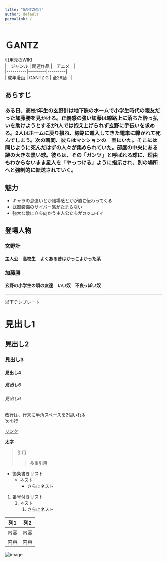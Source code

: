 ```yaml
---
title: "GANTZ紹介"
author: default
permalink: /
---
```


# ＧANTZ  
[引用元のWIKI](https://ja.wikipedia.org/wiki/GANTZ)  
|　ジャンル | 関連作品 |　アニメ　|  
|----------|---------|---------|  
| 成年漫画 | GANTZ G | 全26話　|  
 
## あらすじ　　
### ある日、高校1年生の玄野計は地下鉄のホームで小学生時代の親友だった加藤勝を見かける。正義感の強い加藤は線路上に落ちた酔っ払いを助けようとするが1人では抱え上げられず玄野に手伝いを求める。2人はホームに戻り損ね、線路に進入してきた電車に轢かれて死んでしまう。次の瞬間、彼らはマンションの一室にいた。そこには同じように死んだはずの人々が集められていた。部屋の中央にある謎の大きな黒い球。彼らは、その「ガンツ」と呼ばれる球に、理由もわからないまま星人を「やっつける」ように指示され、別の場所へと強制的に転送されていく。  
 ## 魅力  
 - キャラの息遣いとか臨場感とかが直に伝わってくる
 - 武器装備のサイバー感がたまらない
 - 強大な敵に立ち向かう主人公たちがカッコイイ　　

 ## 登場人物　　

### 玄野計　　

#### 主人公　高校生　よくある昔はかっこよかった系　

### 加藤勝　　

#### 玄野の小学生の頃の友達　いい奴　不良っぽい奴
 


---

以下テンプレート

# 見出し1
## 見出し2
### 見出し3
#### 見出し4
##### 見出し5
###### 見出し6

改行は、行末に半角スペースを2個いれる  
次の行

[リンク](https://www.google.co.jp/)

**太字**

> 引用
>> 多重引用


- 箇条書きリスト
  - ネスト
    - さらにネスト


1. 番号付きリスト
   1. ネスト
      1. さらにネスト

  
| 列1  | 列2  |
|-----|-----|
| 内容  | 内容  |
| 内容  | 内容  |

![image](/220422_GitHubPages/assets/images/logo-150.png)
